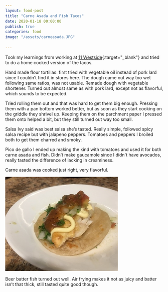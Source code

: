 ```yaml
---
layout: food-post
title: "Carne Asada and Fish Tacos"
date: 2020-01-18 00:00:00
publish: true
categories: food
image: "/assets/carneasada.JPG"

---
```


Took my learnings from working at [11 Westside](https://www.11westside.com/){:target="_blank"} and tried to do a home cooked version of the tacos. 

Hand made flour tortillas: first tried with vegetable oil instead of pork lard since I couldn’t find it in stores here. The dough came out way too wet following same ratios, was not usable. Remade dough with vegetable shortener. Turned out almost same as with pork lard, except not as flavorful, which sounds to be expected. 

Tried rolling them out and that was hard to get them big enough. Pressing them with a pan bottom worked better, but as soon as they start cooking on the griddle they shrivel up. Keeping them on the parchment paper I pressed them onto helped a bit, but they still turned out way too small.

Salsa Ivy said was best salsa she’s tasted. Really simple, followed spicy salsa recipe but with jalapeno peppers. Tomatoes and peppers I broiled both to get them charred and smoky. 

Pico de gallo I ended up making the kind with tomatoes and used it for both carne asada and fish. Didn’t make gaucamole since I didn't have avocados, really tasted the difference of lacking in creaminess.

Carne asada was cooked just right, very flavorful.

<img class="hero" src="/assets/fishtaco.JPG" />

Beer batter fish turned out well. Air frying makes it not as juicy and batter isn’t that thick, still tasted quite good though.